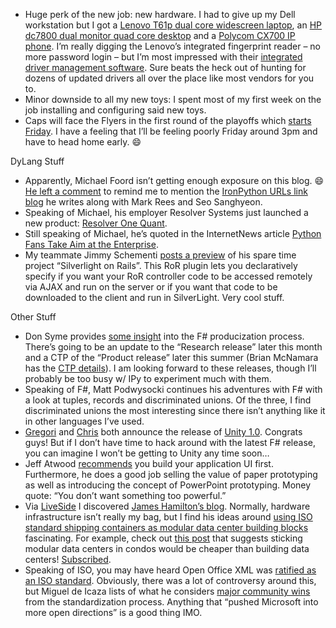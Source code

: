 -   Huge perk of the new job: new hardware. I had to give up my Dell
    workstation but I got a [Lenovo T61p dual core widescreen
    laptop](http://shop.lenovo.com/SEUILibrary/controller/e/web/LenovoPortal/en_US/catalog.workflow:category.details?current-catalog-id=12F0696583E04D86B9B79B0FEC01C087&current-category-id=1F106632CBC24D2CBD23DF19644D3694),
    an [HP dc7800 dual monitor quad core
    desktop](http://h10010.www1.hp.com/wwpc/us/en/en/WF25a/12454-12454-64287-321860-3328898-3459240.html)
    and a [Polycom CX700 IP
    phone](http://www.polycom.com/usa/en/products/voice/desktop/cx/communicator_cx700.html).
    I’m really digging the Lenovo’s integrated fingerprint reader – no
    more password login – but I’m most impressed with their [integrated
    driver management
    software](http://www-307.ibm.com/pc/support/site.wss/document.do?lndocid=TVSU-UPDATE).
    Sure beats the heck out of hunting for dozens of updated drivers all
    over the place like most vendors for you to.
-   Minor downside to all my new toys: I spent most of my first week on
    the job installing and configuring said new toys.
-   Caps will face the Flyers in the first round of the playoffs which
    [starts
    Friday](http://blog.washingtonpost.com/capitalsinsider/2008/04/playoff_schedule.html).
    I have a feeling that I’ll be feeling poorly Friday around 3pm and
    have to head home early.
    :smile:

DyLang Stuff

-   Apparently, Michael Foord isn’t getting enough exposure on this
    blog.
    :smile:
    [He left a
    comment](http://devhawk.net/CommentView,guid,7d25906b-cd4d-409c-aeeb-e7455c6260aa.aspx#commentstart)
    to remind me to mention the [IronPython URLs link
    blog](http://ironpython-urls.blogspot.com/) he writes along with
    Mark Rees and Seo Sanghyeon.
-   Speaking of Michael, his employer Resolver Systems just launched a
    new product: [Resolver One
    Quant](http://www.resolversystems.com/products/resolver-one-quant.php).
-   Still speaking of Michael, he’s quoted in the InternetNews article
    [Python Fans Take Aim at the
    Enterprise](http://www.internetnews.com/dev-news/article.php/3738856%20).
-   My teammate Jimmy Schementi [posts a
    preview](http://blog.jimmy.schementi.com/2008/04/silverlight-on-rails.html)
    of his spare time project “Silverlight on Rails”. This RoR plugin
    lets you declaratively specify if you want your RoR controller code
    to be accessed remotely via AJAX and run on the server or if you
    want that code to be downloaded to the client and run in
    SilverLight. Very cool stuff.

Other Stuff

-   Don Syme provides [some
    insight](http://blogs.msdn.com/dsyme/archive/2008/04/04/tackling-the-f-productization.aspx)
    into the F\# producization process. There’s going to be an update to
    the “Research release” later this month and a CTP of the “Product
    release” later this summer (Brian McNamara has the [CTP
    details](http://lorgonblog.spaces.live.com/blog/cns!701679AD17B6D310!160.entry)).
    I am looking forward to these releases, though I’ll probably be too
    busy w/ IPy to experiment much with them.
-   Speaking of F\#, Matt Podwysocki continues his adventures with F\#
    with a look at tuples, records and discriminated unions. Of the
    three, I find discriminated unions the most interesting since there
    isn’t anything like it in other languages I’ve used.
-   [Gregori](http://blogs.msdn.com/agile/archive/2008/04/04/unity-di-container-1-0-shipped.aspx)
    and
    [Chris](http://www.tavaresstudios.com/Blog/post.aspx?id=f3b5c7a9-feb5-4695-b5f3-1b70b0b87719)
    both announce the release of [Unity
    1.0](http://www.codeplex.com/Release/ProjectReleases.aspx?ProjectName=unity&ReleaseId=12276).
    Congrats guys! But if I don’t have time to hack around with the
    latest F\# release, you can imagine I won’t be getting to Unity any
    time soon…
-   Jeff Atwood
    [recommends](http://www.codinghorror.com/blog/archives/001091.html)
    you build your application UI first. Furthermore, he does a good job
    selling the value of paper prototyping as well as introducing the
    concept of PowerPoint prototyping. Money quote: “You don’t want
    something too powerful.”
-   Via
    [LiveSide](http://www.liveside.net/blogs/opinion/archive/2008/04/07/perspectives-james-hamilton-on-containers-condos-and-the-cloud.aspx)
    I discovered [James Hamilton’s
    blog](http://perspectives.mvdirona.com/default.aspx). Normally,
    hardware infrastructure isn’t really my bag, but I find his ideas
    around [using ISO standard shipping containers as modular data
    center building
    blocks](http://research.microsoft.com/~JamesRH/TalksAndPapers/JamesRH_CIDR.doc)
    fascinating. For example, check out [this
    post](http://perspectives.mvdirona.com/2008/04/06/DiseconomiesOfScale.aspx)
    that suggests sticking modular data centers in condos would be
    cheaper than building data
    centers! [Subscribed](http://perspectives.mvdirona.com/SyndicationService.asmx/GetRss).
-   Speaking of ISO, you may have heard Open Office XML was [ratified as
    an ISO
    standard](http://www.microsoft.com/presspass/press/2008/apr08/04-01OpenXMLVotePR.mspx).
    Obviously, there was a lot of controversy around this, but Miguel de
    Icaza lists of what he considers [major community
    wins](http://tirania.org/blog/archive/2008/Apr-02.html) from the
    standardization process. Anything that “pushed Microsoft into more
    open directions” is a good thing IMO.
